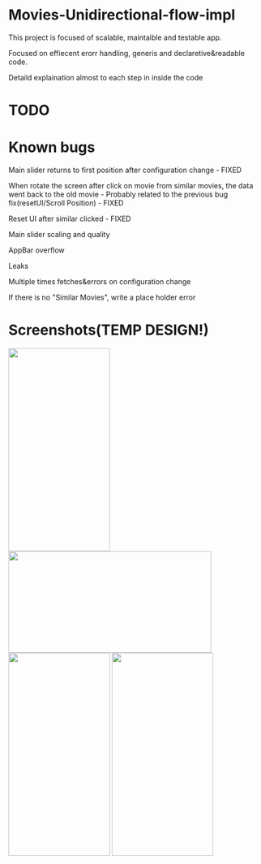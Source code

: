 # Movies-Unidirectional-flow-impl

This project is focused of scalable, maintaible and testable app.

Focused on effiecent erorr handling, generis and declaretive&readable code.

Detaild explaination almost to each step in inside the code

# TODO

# Known bugs

Main slider returns to first position after configuration change - FIXED

When rotate the screen after click on movie from similar movies, the data went back to the old movie - Probably related to the previous bug fix(resetUI/Scroll Position) - FIXED

Reset UI after similar clicked - FIXED

Main slider scaling and quality

AppBar overflow

Leaks

Multiple times fetches&errors on configuration change

If there is no "Similar Movies", write a place holder error

# Screenshots(TEMP DESIGN!)

<img src="https://user-images.githubusercontent.com/44434337/90000203-89027200-dc98-11ea-8896-1c6f5a62fce5.jpg" width="200"  height="400" />
<img src="https://user-images.githubusercontent.com/44434337/90001289-ed720100-dc99-11ea-932a-3685e047a9c1.jpg"  width="400"  height="200"/>
<img src="https://user-images.githubusercontent.com/44434337/90000339-b6e7b680-dc98-11ea-821e-981b766f2e45.jpg" width="200"  height="400" />
<img src="https://user-images.githubusercontent.com/44434337/90000380-c23ae200-dc98-11ea-9f6a-751a88827791.jpg"  width="200"  height="400" />








